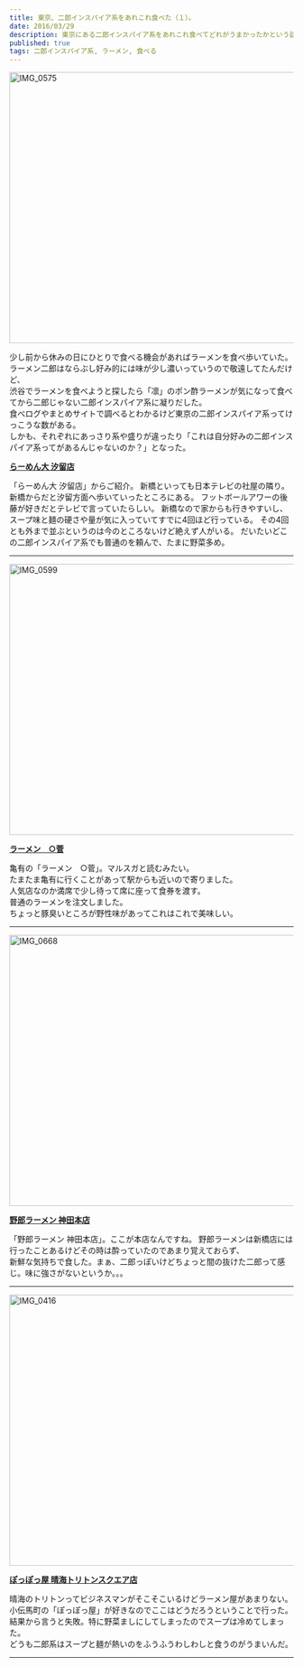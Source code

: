 ```yaml
---
title: 東京、二郎インスパイア系をあれこれ食べた（１）。
date: 2016/03/29
description: 東京にある二郎インスパイア系をあれこれ食べてどれがうまかったかという話。
published: true
tags: 二郎インスパイア系, ラーメン, 食べる
---
```

<a data-flickr-embed="true"  href="https://www.flickr.com/photos/shigeki_takeguchi/26045790771/in/dateposted-public/" title="IMG_0575"><img src="https://farm2.staticflickr.com/1533/26045790771_889aeb7184_z.jpg" width="640" height="480" alt="IMG_0575"></a><script async src="//embedr.flickr.com/assets/client-code.js" charset="utf-8"></script>

少し前から休みの日にひとりで食べる機会があればラーメンを食べ歩いていた。  
ラーメン二郎はならぶし好み的には味が少し濃いっていうので敬遠してたんだけど、  
渋谷でラーメンを食べようと探したら「凛」のポン酢ラーメンが気になって食べてから二郎じゃない二郎インスパイア系に凝りだした。  
食べログやまとめサイトで調べるとわかるけど東京の二郎インスパイア系ってけっこうな数がある。  
しかも、それぞれにあっさり系や盛りが違ったり「これは自分好みの二郎インスパイア系ってがあるんじゃないのか？」となった。

<div>
<p><strong><a href="http://tabelog.com/tokyo/A1301/A130103/13121246/" target="_blank">らーめん大 汐留店</a></strong></p>
<script src="http://tabelog.com/badge/google_badge?escape=false&rcd=13121246" type="text/javascript" charset="utf-8"></script>
</div>
「らーめん大 汐留店」からご紹介。  
新橋といっても日本テレビの社屋の隣り。新橋からだと汐留方面へ歩いていったところにある。  
フットボールアワーの後藤が好きだとテレビで言っていたらしい。  
新橋なので家からも行きやすいし、スープ味と麺の硬さや量が気に入っていてすでに4回ほど行っている。  
その4回とも外まで並ぶというのは今のところないけど絶えず人がいる。  
だいたいどこの二郎インスパイア系でも普通のを頼んで、たまに野菜多め。

<hr>

<a data-flickr-embed="true"  href="https://www.flickr.com/photos/shigeki_takeguchi/25509525033/in/dateposted-public/" title="IMG_0599"><img src="https://farm2.staticflickr.com/1517/25509525033_0efd69048f_z.jpg" width="640" height="480" alt="IMG_0599"></a><script async src="//embedr.flickr.com/assets/client-code.js" charset="utf-8"></script>
<div>
<p><strong><a href="http://tabelog.com/tokyo/A1324/A132403/13106018/" target="_blank">ラーメン　○菅</a></strong></p>
<script src="http://tabelog.com/badge/google_badge?escape=false&rcd=13106018" type="text/javascript" charset="utf-8"></script>
</div>

亀有の「ラーメン　○菅」。マルスガと読むみたい。  
たまたま亀有に行くことがあって駅からも近いので寄りました。  
人気店なのか満席で少し待って席に座って食券を渡す。  
普通のラーメンを注文しました。  
ちょっと豚臭いところが野性味があってこれはこれで美味しい。  

<hr>

<a data-flickr-embed="true"  href="https://www.flickr.com/photos/shigeki_takeguchi/26086209576/in/dateposted-public/" title="IMG_0668"><img src="https://farm2.staticflickr.com/1499/26086209576_645bfd486e_z.jpg" width="640" height="480" alt="IMG_0668"></a><script async src="//embedr.flickr.com/assets/client-code.js" charset="utf-8"></script>
<div>
<p><strong><a href="http://tabelog.com/tokyo/A1310/A131002/13108551/" target="_blank">野郎ラーメン 神田本店</a></strong></p>
<script src="http://tabelog.com/badge/google_badge?escape=false&rcd=13108551" type="text/javascript" charset="utf-8"></script>
</div>

「野郎ラーメン 神田本店」。ここが本店なんですね。
野郎ラーメンは新橋店には行ったことあるけどその時は酔っていたのであまり覚えておらず、  
新鮮な気持ちで食した。まぁ、二郎っぽいけどちょっと間の抜けた二郎って感じ。味に強さがないというか。。。
<hr>
<a data-flickr-embed="true"  href="https://www.flickr.com/photos/shigeki_takeguchi/25507379184/in/dateposted-public/" title="IMG_0416"><img src="https://farm2.staticflickr.com/1673/25507379184_b8ba9b831b_z.jpg" width="640" height="480" alt="IMG_0416"></a><script async src="//embedr.flickr.com/assets/client-code.js" charset="utf-8"></script>
<div>
<p><strong><a href="http://tabelog.com/tokyo/A1313/A131302/13009021/" target="_blank">ぽっぽっ屋 晴海トリトンスクエア店</a></strong></p>
<script src="http://tabelog.com/badge/google_badge?escape=false&rcd=13009021" type="text/javascript" charset="utf-8"></script>
</div>

晴海のトリトンってビジネスマンがそこそこいるけどラーメン屋があまりない。  
小伝馬町の「ぽっぽっ屋」が好きなのでここはどうだろうということで行った。  
結果から言うと失敗。特に野菜ましにしてしまったのでスープは冷めてしまった。  
どうも二郎系はスープと麺が熱いのをふうふうわしわしと食うのがうまいんだ。

---
